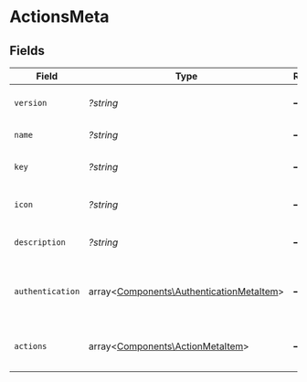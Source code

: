 # ActionsMeta


## Fields

| Field                                                                                         | Type                                                                                          | Required                                                                                      | Description                                                                                   |
| --------------------------------------------------------------------------------------------- | --------------------------------------------------------------------------------------------- | --------------------------------------------------------------------------------------------- | --------------------------------------------------------------------------------------------- |
| `version`                                                                                     | *?string*                                                                                     | :heavy_minus_sign:                                                                            | The version of the actions metadata                                                           |
| `name`                                                                                        | *?string*                                                                                     | :heavy_minus_sign:                                                                            | The name of the provider                                                                      |
| `key`                                                                                         | *?string*                                                                                     | :heavy_minus_sign:                                                                            | The unique key for the provider                                                               |
| `icon`                                                                                        | *?string*                                                                                     | :heavy_minus_sign:                                                                            | The icon URL for the provider                                                                 |
| `description`                                                                                 | *?string*                                                                                     | :heavy_minus_sign:                                                                            | The description of the provider                                                               |
| `authentication`                                                                              | array<[Components\AuthenticationMetaItem](../../Models/Components/AuthenticationMetaItem.md)> | :heavy_minus_sign:                                                                            | The authentication methods supported by the provider                                          |
| `actions`                                                                                     | array<[Components\ActionMetaItem](../../Models/Components/ActionMetaItem.md)>                 | :heavy_minus_sign:                                                                            | The list of actions available for this provider                                               |